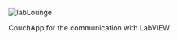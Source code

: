 ![labLounge](https://github.com/treschenhofer/lablounge/blob/master/_attachments/style/images/LabLoungeTitle.png)

CouchApp for the communication with LabVIEW